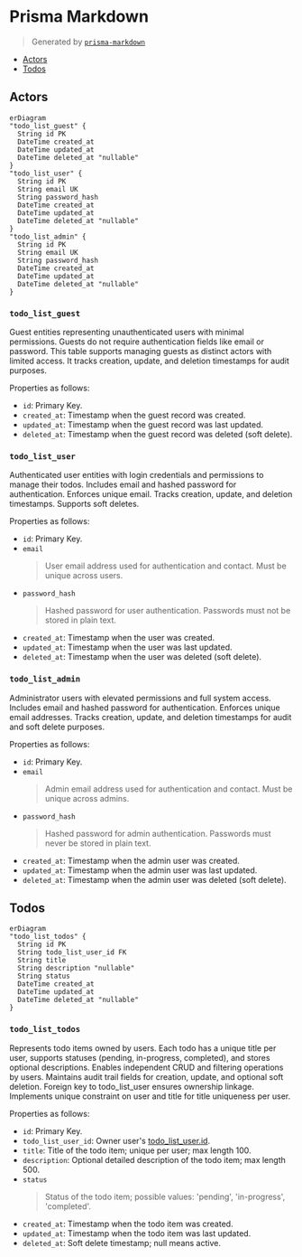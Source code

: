 # Prisma Markdown

> Generated by [`prisma-markdown`](https://github.com/samchon/prisma-markdown)

- [Actors](#actors)
- [Todos](#todos)

## Actors

```mermaid
erDiagram
"todo_list_guest" {
  String id PK
  DateTime created_at
  DateTime updated_at
  DateTime deleted_at "nullable"
}
"todo_list_user" {
  String id PK
  String email UK
  String password_hash
  DateTime created_at
  DateTime updated_at
  DateTime deleted_at "nullable"
}
"todo_list_admin" {
  String id PK
  String email UK
  String password_hash
  DateTime created_at
  DateTime updated_at
  DateTime deleted_at "nullable"
}
```

### `todo_list_guest`

Guest entities representing unauthenticated users with minimal
permissions. Guests do not require authentication fields like email or
password. This table supports managing guests as distinct actors with
limited access. It tracks creation, update, and deletion timestamps for
audit purposes.

Properties as follows:

- `id`: Primary Key.
- `created_at`: Timestamp when the guest record was created.
- `updated_at`: Timestamp when the guest record was last updated.
- `deleted_at`: Timestamp when the guest record was deleted (soft delete).

### `todo_list_user`

Authenticated user entities with login credentials and permissions to
manage their todos. Includes email and hashed password for
authentication. Enforces unique email. Tracks creation, update, and
deletion timestamps. Supports soft deletes.

Properties as follows:

- `id`: Primary Key.
- `email`
  > User email address used for authentication and contact. Must be unique
  > across users.
- `password_hash`
  > Hashed password for user authentication. Passwords must not be stored in
  > plain text.
- `created_at`: Timestamp when the user was created.
- `updated_at`: Timestamp when the user was last updated.
- `deleted_at`: Timestamp when the user was deleted (soft delete).

### `todo_list_admin`

Administrator users with elevated permissions and full system access.
Includes email and hashed password for authentication. Enforces unique
email addresses. Tracks creation, update, and deletion timestamps for
audit and soft delete purposes.

Properties as follows:

- `id`: Primary Key.
- `email`
  > Admin email address used for authentication and contact. Must be unique
  > across admins.
- `password_hash`
  > Hashed password for admin authentication. Passwords must never be stored
  > in plain text.
- `created_at`: Timestamp when the admin user was created.
- `updated_at`: Timestamp when the admin user was last updated.
- `deleted_at`: Timestamp when the admin user was deleted (soft delete).

## Todos

```mermaid
erDiagram
"todo_list_todos" {
  String id PK
  String todo_list_user_id FK
  String title
  String description "nullable"
  String status
  DateTime created_at
  DateTime updated_at
  DateTime deleted_at "nullable"
}
```

### `todo_list_todos`

Represents todo items owned by users. Each todo has a unique title per
user, supports statuses (pending, in-progress, completed), and stores
optional descriptions. Enables independent CRUD and filtering operations
by users. Maintains audit trail fields for creation, update, and optional
soft deletion. Foreign key to todo_list_user ensures ownership linkage.
Implements unique constraint on user and title for title uniqueness per
user.

Properties as follows:

- `id`: Primary Key.
- `todo_list_user_id`: Owner user's [todo_list_user.id](#todo_list_user).
- `title`: Title of the todo item; unique per user; max length 100.
- `description`: Optional detailed description of the todo item; max length 500.
- `status`
  > Status of the todo item; possible values: 'pending', 'in-progress',
  > 'completed'.
- `created_at`: Timestamp when the todo item was created.
- `updated_at`: Timestamp when the todo item was last updated.
- `deleted_at`: Soft delete timestamp; null means active.
